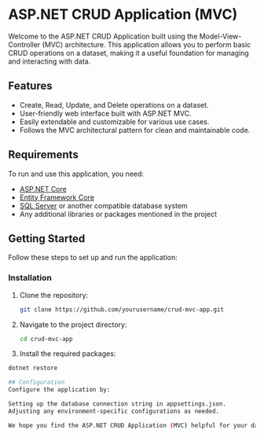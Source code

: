 # ASP.NET CRUD Application (MVC)

Welcome to the ASP.NET CRUD Application built using the Model-View-Controller (MVC) architecture. This application allows you to perform basic CRUD operations on a dataset, making it a useful foundation for managing and interacting with data.

## Features

- Create, Read, Update, and Delete operations on a dataset.
- User-friendly web interface built with ASP.NET MVC.
- Easily extendable and customizable for various use cases.
- Follows the MVC architectural pattern for clean and maintainable code.

## Requirements

To run and use this application, you need:

- [ASP.NET Core](https://dotnet.microsoft.com/apps/aspnet)
- [Entity Framework Core](https://docs.microsoft.com/en-us/ef/)
- [SQL Server](https://www.microsoft.com/en-us/sql-server) or another compatible database system
- Any additional libraries or packages mentioned in the project

## Getting Started

Follow these steps to set up and run the application:

### Installation

1. Clone the repository:

   ```bash
   git clone https://github.com/yourusername/crud-mvc-app.git

2. Navigate to the project directory:
   ```bash
   cd crud-mvc-app
   
3. Install the required packages: 
```bash
dotnet restore

## Configuration
Configure the application by:

Setting up the database connection string in appsettings.json.
Adjusting any environment-specific configurations as needed.

We hope you find the ASP.NET CRUD Application (MVC) helpful for your data management needs. If you have any questions or encounter any issues, please don't hesitate to contact us.
